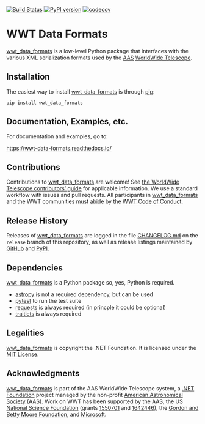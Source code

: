 [![Build Status](https://dev.azure.com/aasworldwidetelescope/WWT/_apis/build/status/WorldWideTelescope.wwt_data_formats?branchName=master)](https://dev.azure.com/aasworldwidetelescope/WWT/_build/latest?definitionId=22&branchName=master)
[![PyPI version](https://badge.fury.io/py/wwt-data-formats.svg)](https://badge.fury.io/py/wwt-data-formats)
[![codecov](https://codecov.io/gh/WorldWideTelescope/wwt_data_formats/branch/master/graph/badge.svg?token=4no5LD8Sed)](https://codecov.io/gh/WorldWideTelescope/wwt_data_formats)

# WWT Data Formats

<!--pypi-begin-->
[wwt_data_formats] is a low-level Python package that
interfaces with the various XML serialization formats used by the [AAS]
[WorldWide Telescope].

[wwt_data_formats]: https://wwt-data-formats.readthedocs.io/
[AAS]: https://aas.org/
[WorldWide Telescope]: http://www.worldwidetelescope.org/
<!--pypi-end-->


## Installation

The easiest way to install [wwt_data_formats] is through [pip]:

```
pip install wwt_data_formats
```

[pip]: https://pip.pypa.io/


## Documentation, Examples, etc.

For documentation and examples, go to:

https://wwt-data-formats.readthedocs.io/


## Contributions

Contributions to [wwt_data_formats] are welcome! See
[the WorldWide Telescope contributors’ guide] for applicable information. We
use a standard workflow with issues and pull requests. All participants in
[wwt_data_formats] and the WWT communities must abide by the
[WWT Code of Conduct].

[the WorldWide Telescope contributors’ guide]: https://worldwidetelescope.github.io/contributing/
[WWT Code of Conduct]: https://worldwidetelescope.github.io/code-of-conduct/


## Release History

Releases of [wwt_data_formats] are logged in the file
[CHANGELOG.md](https://github.com/WorldWideTelescope/wwt_data_formats/blob/release/CHANGELOG.md)
on the `release` branch of this repository, as well as release listings
maintained by
[GitHub](https://github.com/WorldWideTelescope/wwt_data_formats/releases) and
[PyPI](https://pypi.org/project/wwt_data_formats/#history).


## Dependencies

[wwt_data_formats] is a Python package so, yes, Python is required.

- [astropy] is not a required dependency, but can be used
- [pytest] to run the test suite
- [requests] is always required (in princple it could be optional)
- [traitlets] is always required

[astropy]: https://www.astropy.org/
[pytest]: https://docs.pytest.org/
[requests]: https://requests.readthedocs.io/
[traitlets]: https://traitlets.readthedocs.io/


## Legalities

[wwt_data_formats] is copyright the .NET Foundation. It is licensed under the
[MIT License](./LICENSE).


## Acknowledgments

[wwt_data_formats] is part of the AAS WorldWide Telescope system, a [.NET Foundation]
project managed by the non-profit [American Astronomical Society] (AAS). Work
on WWT has been supported by the AAS, the US [National Science Foundation]
(grants [1550701] and [1642446]), the [Gordon and Betty Moore Foundation], and
[Microsoft].

[.NET Foundation]: https://dotnetfoundation.org/
[American Astronomical Society]: https://aas.org/
[National Science Foundation]: https://www.nsf.gov/
[1550701]: https://www.nsf.gov/awardsearch/showAward?AWD_ID=1550701
[1642446]: https://www.nsf.gov/awardsearch/showAward?AWD_ID=1642446
[Gordon and Betty Moore Foundation]: https://www.moore.org/
[Microsoft]: https://www.microsoft.com/
